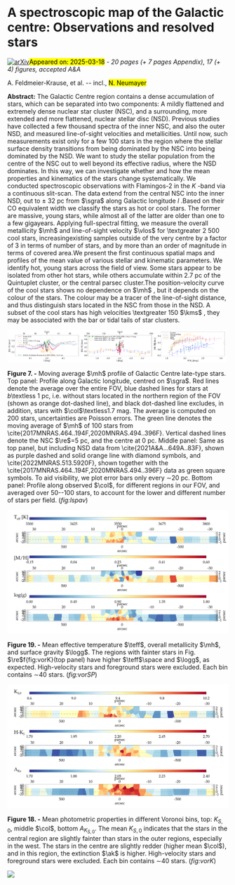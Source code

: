 <div class="macros" style="visibility:hidden;">
$\newcommand{\ensuremath}{}$
$\newcommand{\xspace}{}$
$\newcommand{\object}[1]{\texttt{#1}}$
$\newcommand{\farcs}{{.}''}$
$\newcommand{\farcm}{{.}'}$
$\newcommand{\arcsec}{''}$
$\newcommand{\arcmin}{'}$
$\newcommand{\ion}[2]{#1#2}$
$\newcommand{\textsc}[1]{\textrm{#1}}$
$\newcommand{\hl}[1]{\textrm{#1}}$
$\newcommand{\footnote}[1]{}$
$\newcommand{\micron}{\ensuremath{\mu}m}$
$\newcommand{\angstrom}{\mathring{A}}$
$\newcommand{\teff}{\ensuremath{T_\textrm{eff}}\xspace}$
$\newcommand{\re}{\ensuremath{R_\textrm{e}}\xspace}$
$\newcommand{\logg}{\ensuremath{\log(\rm g)}\xspace}$
$\newcommand{\mh}{[M/H]\xspace}$
$\newcommand{\kms}{km s\ensuremath{^{-1}}\xspace}$
$\newcommand{\msun}{\ensuremath{M_{\sun}}\xspace}$
$\newcommand{\vlos}{\ensuremath{V_\textrm{LOS}}\xspace}$
$\newcommand{\dlos}{\ensuremath{d_\textrm{LOS}}\xspace}$
$\newcommand{\slos}{\ensuremath{\sigma_{\textrm{LOS}}}\xspace}$
$\newcommand{\sgra}{Sgr~A^\star\xspace}$
$\newcommand{\sgr}{Sgr~A^\star\xspace}$
$\newcommand{\col}{\ensuremath{H-K_{S}}\xspace}$
$\newcommand{\ak}{\ensuremath{A_{K_S}}\xspace}$
$\newcommand{\thetable}{E.\arabic{table}}$</div>



<div id="title">

# A spectroscopic map of the Galactic centre: Observations and resolved stars 

</div>
<div id="comments">

[![arXiv](https://img.shields.io/badge/arXiv-2503.11856-b31b1b.svg)](https://arxiv.org/abs/2503.11856)<mark>Appeared on: 2025-03-18</mark> -  _20 pages (+ 7 pages Appendix), 17 (+ 4) figures, accepted A&A_

</div>
<div id="authors">

A. Feldmeier-Krause, et al. -- incl., <mark>N. Neumayer</mark>

</div>
<div id="abstract">

**Abstract:** The Galactic Centre region contains a dense accumulation of stars, which can be separated into two components: A mildly flattened and extremely dense nuclear star cluster (NSC), and a surrounding, more extended and more flattened, nuclear stellar disc (NSD).  Previous studies have collected a few thousand spectra of the inner NSC, and also the outer NSD, and measured line-of-sight velocities and metallicities. Until now, such measurements exist only for a few 100 stars in the region where the stellar surface density transitions from being dominated by the NSC into being dominated by the NSD. We want to study the stellar population from the centre of the NSC out to well beyond its effective radius, where the NSD dominates. In this way, we can investigate whether and how the mean properties and kinematics of the stars change systematically. We conducted spectroscopic observations with Flamingos-2 in the $K$ -band via a continuous slit-scan. The data extend from the central NSC into the inner NSD, out to $\pm$ 32 pc from $\sgra$ along Galactic longitude $l$ .Based on their CO equivalent width we classify the stars as hot or cool stars. The former are massive, young stars, while almost all of the latter are older than one to a few gigayears. Applying full-spectral fitting, we measure the overall metallicity $\mh$ and line-of-sight velocity $\vlos$ for \textgreater 2 500 cool stars, increasingexisting samples outside of the very centre by a factor of 3 in terms of number of stars, and  by more than an order of magnitude in terms of covered area.We present the first continuous spatial maps and profiles of the mean value of various stellar and kinematic parameters. We identify hot, young stars across the field of view. Some stars appear to be isolated from other hot stars, while others accumulate within 2.7 pc of the Quintuplet cluster, or the central parsec cluster.The position-velocity curve of the cool stars shows no dependence on $\mh$ , but it depends on the colour of the stars. The colour may be a tracer of the line-of-sight distance, and thus distinguish stars located in the NSC from those in the NSD. A subset of the cool stars has high velocities \textgreater 150 $\kms$ , they may be associated with the bar or tidal tails of star clusters.

</div>

<div id="div_fig1">

<img src="tmp_2503.11856/./mhprofile_running_noex_cutnorth_cutblue.png" alt="Fig7.1" width="33%"/><img src="tmp_2503.11856/./lmetprof_running_noex_cutnorth_cutblue.png" alt="Fig7.2" width="33%"/><img src="tmp_2503.11856/./mh_fu_hk_noex.png" alt="Fig7.3" width="33%"/>

**Figure 7. -** Moving average $\mh$ profile of Galactic Centre late-type stars. Top panel: Profile along Galactic longitude, centred on $\sgra$. Red lines denote the average over the entire FOV,  blue dashed lines for stars at $b$\textless 1 pc, i.e. without stars located in the northern region of the FOV (shown as orange dot-dashed line), and black dot-dashed line excludes, in addition, stars with $\col$\textless1.7 mag. The average is computed on 200 stars, uncertainties are Poisson errors. The green line denotes the moving average of $\mh$ of 100 stars from \cite{2017MNRAS.464..194F,2020MNRAS.494..396F}.
 Vertical dashed lines denote the NSC $\re$=5 pc, and the centre at 0 pc. Middle panel: Same as top panel, but including NSD data from \cite{2021A&A...649A..83F}, shown as purple dashed and solid orange line with diamond symbols,  and \cite{2022MNRAS.513.5920F}, shown together with the \cite{2017MNRAS.464..194F,2020MNRAS.494..396F} data as green square symbols. To aid visibility, we plot error bars only every $\sim$20 pc. Bottom panel: Profile along observed $\col$, for different regions in our FOV, and averaged over 50--100 stars, to account for the lower and different number of stars per field.
 (*fig:lspav*)

</div>
<div id="div_fig2">

<img src="tmp_2503.11856/./SPar_bin240__noex1.png" alt="Fig19" width="100%"/>

**Figure 19. -** Mean effective temperature $\teff$, overall metallicity $\mh$, and surface gravity $\logg$. The regions with fainter stars in Fig. $\re$f{fig:vorK}(top panel) have higher $\teff$\space and $\logg$, as expected. High-velocity stars and foreground stars were excluded. Each bin contains $\sim$40 stars. (*fig:vorSP*)

</div>
<div id="div_fig3">

<img src="tmp_2503.11856/./Kcol-Ak_bin40__noex1.png" alt="Fig18" width="100%"/>

**Figure 18. -** Mean photometric properties in different Voronoi bins, top: $K_{S,0}$, middle $\col$, bottom $A_{K_{S,0}}$. The mean $K_{S,0}$ indicates that the stars in the central region are slightly fainter than stars in the outer regions, especially in the west. The stars in the centre are slightly redder (higher mean $\col$), and in this region, the extinction $\ak$ is higher. High-velocity stars and foreground stars were excluded. Each bin contains $\sim$40 stars.  (*fig:vorK*)

</div><div id="qrcode"><img src=https://api.qrserver.com/v1/create-qr-code/?size=100x100&data="https://arxiv.org/abs/2503.11856"></div>